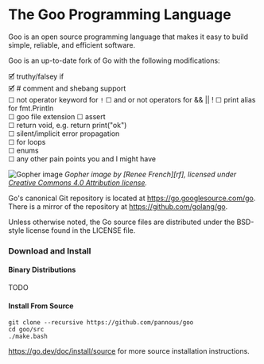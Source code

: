 # The Goo Programming Language

Goo is an open source programming language that makes it easy to build simple, reliable, and efficient software.

Goo is an up-to-date fork of Go with the following modifications:
<!--
just like most ugliness in the world appears when you add a five to json(5) 
so does adding a little o to Go[o] make it a little more beautiful
-->
🗹 truthy/falsey if  
🗹 # comment and shebang support  
☐ not operator keyword for `!`
☐ and or not operators for && || !
☐ print alias for fmt.Println    
☐ goo file extension
☐ assert  
☐ return void, e.g. return print("ok")  
☐ silent/implicit error propagation    
☐ for loops    
☐ enums  
☐ any other pain points you and I might have  

![Gopher image](https://golang.org/doc/gopher/fiveyears.jpg)
*Gopher image by [Renee French][rf], licensed under [Creative Commons 4.0 Attribution license][cc4-by].*

Go's canonical Git repository is located at https://go.googlesource.com/go.
There is a mirror of the repository at https://github.com/golang/go.

Unless otherwise noted, the Go source files are distributed under the
BSD-style license found in the LICENSE file.

### Download and Install

#### Binary Distributions

TODO

#### Install From Source

```
git clone --recursive https://github.com/pannous/goo
cd goo/src
./make.bash
```

https://go.dev/doc/install/source for more source installation instructions.

[cc4-by]: https://creativecommons.org/licenses/by/4.0/
